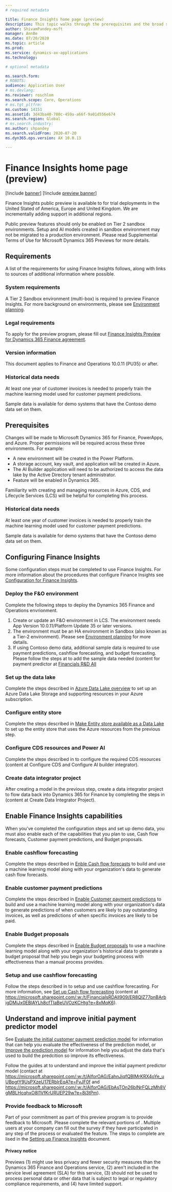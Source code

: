 ```yaml
---
# required metadata

title: Finance Insights home page (preview)
description: This topic walks through the prerequisites and the broad steps required for using a trial version of Finance Insights. 
author: ShivamPandey-msft
manager: AnnBe
ms.date: 07/20/2020
ms.topic: article
ms.prod: 
ms.service: dynamics-ax-applications
ms.technology: 

# optional metadata

ms.search.form: 
# ROBOTS: 
audience: Application User
# ms.devlang: 
ms.reviewer: roschlom
ms.search.scope: Core, Operations
# ms.tgt_pltfrm: 
ms.custom: 14151
ms.assetid: 3d43ba40-780c-459a-a66f-9a01d556e674
ms.search.region: Global
# ms.search.industry: 
ms.author: shpandey
ms.search.validFrom: 2020-07-20
ms.dyn365.ops.version: AX 10.0.13

---
```

# Finance Insights home page (preview)

[!include [banner](../includes/banner.md)]
[!include [preview banner](../includes/preview-banner.md)]

Finance Insights public preview is available to for trial deployments in the United Stated of America, Europe and United Kingdom. We are incrementally adding support in additional regions.

Public preview features should only be enabled on Tier 2 sandbox environments. Setup and AI models created in sandbox environment may not be migrated to a production environment. Please read Supplemental Terms of Use for Microsoft Dynamics 365 Previews for more details.

## Requirements

A list of the requirements for using Finance Insights follows, along with links to sources of additional information where possible. 

### System requirements
A Tier 2 Sandbox environment (multi-box) is required to preview Finance Insights. For more background on environments, please see [Environment planning](https://docs.microsoft.com/en-us/dynamics365/fin-ops-core/fin-ops/imp-lifecycle/environment-planning).

### Legal requirements
To apply for the preview program, please fill out [Finance Insights Preview for Dynamics 365 Finance agreement](https://forms.office.com/FormsPro/Pages/ResponsePage.aspx?id=v4j5cvGGr0GRqy180BHbR56j8lZs0FdAvwT75_WNFyxUM1c0Uzc1RFpaU1RVTEwxVTNWUERPRThUSy4u).   

### Version information
This document applies to Finance and Operations 10.0.11 (PU35) or after.

### Historical data needs
At least one year of customer invoices is needed to properly train the machine learning model used for customer payment predictions. 

Sample data is available for demo systems that have the Contoso demo data set on them. 

## Prerequisites
Changes will be made to Microsoft Dynamics 365 for Finance, PowerApps, and Azure.  Proper permissions will be required across these three environments. For example:

- A new environment will be created in the Power Platform.
- A storage account, key vault, and application will be created in Azure.
- The AI Builder application will need to be authorized to access the data lake by the Active Directory tenant administrator.
- Feature will be enabled in Dynamics 365.

Familiarity with creating and managing resources in Azure, CDS, and Lifecycle Services (LCS) will be  helpful for completing this process.

### Historical data needs
At least one year of customer invoices is needed to properly train the machine learning model used for customer payment predictions. 

Sample data is available for demo systems that have the Contoso demo data set on them. 

## Configuring Finance Insights 

Some configuration steps must be completed to use Finance Insights. For more information about the procedures that configure Finance Insights see [Configuration for Finance Insights](configure-for-fin-insites.md).

### Deploy the F&O environment

Complete the following steps to deploy the Dynamics 365 Finance and Operations envrionment. 

1. Create or update an F&O environment in LCS. The environment needs App Version 10.0.11/Platform Update 35 or later versions.
2. The environment must be an HA environment in Sandbox (also known as a Tier-2 environment). Please see [Environment planning](https://docs.microsoft.com/en-us/dynamics365/fin-ops-core/fin-ops/imp-lifecycle/environment-planning) for more details.
3. If using Contoso demo data, additional sample data is required to use payment predictions, cashflow forecasting, and budget forecasting.  Please follow the steps at <TBD> to add the sample data needed (content for payment predictor at [Financials R&D All](https://microsoft.sharepoint.com/:f:/t/FinancialsRDAll909/Essk-ZaYVvxPrKNIHmbJNS8BWKCMxcMsubO_NVxECcsLfg?e=iwOR9e)

### Set up the data lake
Complete the steps described in [Azure Data Lake overview](https://docs.microsoft.com/en-us/dynamics365/fin-ops-core/dev-itpro/data-entities/azure-data-lake-overview) to set up an Azure Data Lake Storage and supporting resources in your Azure subscription.

### Configure entity store
Complete the steps described in [Make Entity store available as a Data Lake](https://docs.microsoft.com/en-us/dynamics365/fin-ops-core/dev-itpro/data-entities/entity-store-data-lake) to set up the entity store that uses the Azure resources from the previous step.

### Configure CDS resources and Power AI
Complete the steps described in <TBD> to configure the required CDS resources (content at Configure CDS and Configure AI builder integrator).

### Create data integrator project
After creating a model in the previous step, create a data integrator project to flow data back into Dynamics 365 for Finance by completing the steps in <TBD> (content at Create Data Integrator Project).  

## Enable Finance Insights capabilities

When you've completed the configuration steps and set up demo data, you must also enable each of the capabilities that you plan to use, Cash flow forecasts, Customer payment predictions, and Budget proposals. 

### Enable cashflow forecasting
Complete the steps described in [Enble Cash flow forecasts](enable-cash-flow-forecasting.md) to build and use a machine learning model along with your organization's data to generate cash flow forecasts.

### Enable customer payment predictions
Complete the steps described in [Enable Customer payment predictions](enable-cust-paymnt-prediction.md) to build and use a machine learning model along with your organization's data to generate predictions of when customers are likely to pay outstanding invoices, as well as predictions of when specific invoices are likely to be paid.
  
### Enable Budget proposals
Complete the steps described in [Enable Budget proposals](enable-budget-proposal.md) to use a machine learning model along with your organization's historical data to generate a budget proposal that help you begin your budgeting process with effectiveness than a manual process provides. 

### Setup and use cashflow forecasting
Follow the steps described in <TBD> to setup and use cashflow forecasting. For more information, see [Set up Cash flow forecasting]() 
(content at https://microsoft.sharepoint.com/:w:/t/FinancialsRDAll909/ER8QIZ77pnBArbigDMiJx0EBlAYLh8cfTIaBeUVOzKCHtg?e=8xMqK6).

## Understand and improve initial payment predictor model
See [Evaluate the initial customer payment prediction model](https://review.docs.microsoft.com/en-us/dynamics365/finance/finance-insights/evaluate-payment-prediction?branch=bob-fi-evaluate-payment-prediction) for information that can help you evaluate the effectiveness of the prediction model, or [Improve the prediction model](https://review.docs.microsoft.com/en-us/dynamics365/finance/finance-insights/improve-model?branch=bob-fi-improve-model) for information help you adjust the data that's used to build the predcition so improve its effectiveness. 

Follow the guides at <TBD> to understand and improve the initial payment predictor model (contact at https://microsoft.sharepoint.com/:w:/t/AIforOAG/EahnJjqfQBlMrKRX4oYe_uUBpgtY9UsPXzeU17ERbIrEqA?e=FvJF0f and https://microsoft.sharepoint.com/:w:/t/AIforOAG/EbAsTOn26blNrFQLzMh8VgMBLHcqhxO8I1VfKrURUEP29w?e=8j3tPm).

### Provide feedback to Microsoft
Part of your commitment as part of this preview program is to provide feedback to Microsoft.  Please complete the relevant portions of <TBD>.  Multiple users at your company can fill out the survey if they have participated in any step of the process or evaluated the feature. The steps to complete are lised in the [Setting up Finance Insights](https://microsoft.sharepoint.com/:w:/t/AIforOAG/EXwSu5F8R2VLvYcjp20ct_oBmoZXpqz0l9L1OcaNoyPNrA?e=tLBOjI) document. 

#### Privacy notice
Previews (1) might use less privacy and fewer security measures than the Dynamics 365 Finance and Operations service, (2) aren't included in the service level agreement (SLA) for this service, (3) should not be used to process personal data or other data that is subject to legal or regulatory compliance requirements, and (4) have limited support.
